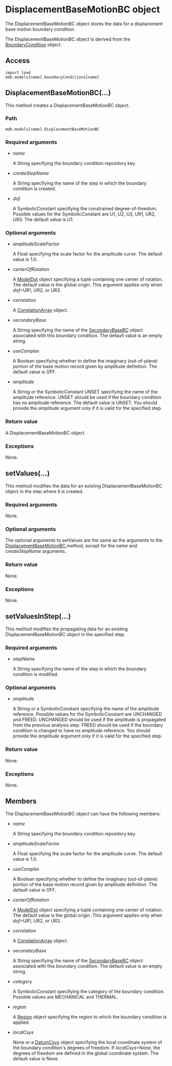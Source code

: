 # DisplacementBaseMotionBC object

The DisplacementBaseMotionBC object stores the data for a displacement base motion boundary condition.

The DisplacementBaseMotionBC object is derived from the [BoundaryCondition](https://help.3ds.com/2022/english/DSSIMULIA_Established/SIMACAEKERRefMap/simaker-c-boundaryconditionpyc.htm?ContextScope=all) object.

## Access

```
import load
mdb.models[name].boundaryConditions[name]
```

## DisplacementBaseMotionBC(...)



This method creates a DisplacementBaseMotionBC object.



### Path

```
mdb.models[name].DisplacementBaseMotionBC
```

### Required arguments

- *name*

  A String specifying the boundary condition repository key.

- *createStepName*

  A String specifying the name of the step in which the boundary condition is created.

- *dof*

  A SymbolicConstant specifying the constrained degree-of-freedom. Possible values for the SymbolicConstant are U1, U2, U3, UR1, UR2, UR3. The default value is U1.

### Optional arguments

- *amplitudeScaleFactor*

  A Float specifying the scale factor for the amplitude curve. The default value is 1.0.

- *centerOfRotation*

  A [ModelDot](https://help.3ds.com/2022/english/DSSIMULIA_Established/SIMACAEKERRefMap/simaker-c-modeldotpyc.htm?ContextScope=all) object specifying a tuple containing one center of rotation. The default value is the global origin. This argument applies only when *dof*=UR1, UR2, or UR3.

- *correlation*

  A [CorrelationArray](https://help.3ds.com/2022/english/DSSIMULIA_Established/SIMACAEKERRefMap/simaker-c-correlationpyc.htm?ContextScope=all) object.

- *secondaryBase*

  A String specifying the name of the [SecondaryBaseBC](https://help.3ds.com/2022/english/DSSIMULIA_Established/SIMACAEKERRefMap/simaker-c-secondarybasebcpyc.htm?ContextScope=all) object associated with this boundary condition. The default value is an empty string.

- *useComplex*

  A Boolean specifying whether to define the imaginary (out-of-plane) portion of the base motion record given by amplitude definition. The default value is OFF.

- *amplitude*

  A String or the SymbolicConstant UNSET specifying the name of the amplitude reference. UNSET should be used if the boundary condition has no amplitude reference. The default value is UNSET. You should provide the *amplitude* argument only if it is valid for the specified step.

### Return value

A DisplacementBaseMotionBC object.

### Exceptions

None.



## setValues(...)



This method modifies the data for an existing DisplacementBaseMotionBC object in the step where it is created.



### Required arguments

None.

### Optional arguments

The optional arguments to setValues are the same as the arguments to the [DisplacementBaseMotionBC ](https://help.3ds.com/2022/english/DSSIMULIA_Established/SIMACAEKERRefMap/simaker-c-displacementbasemotionbcpyc.htm?ContextScope=all#simaker-displacementbasemotionbcdisplacementbasemotionbcpyc)method, except for the *name* and *createStepName* arguments.

### Return value

None.

### Exceptions

None.



## setValuesInStep(...)



This method modifies the propagating data for an existing DisplacementBaseMotionBC object in the specified step.



### Required arguments

- *stepName*

  A String specifying the name of the step in which the boundary condition is modified.

### Optional arguments

- *amplitude*

  A String or a SymbolicConstant specifying the name of the amplitude reference. Possible values for the SymbolicConstant are UNCHANGED and FREED. UNCHANGED should be used if the amplitude is propagated from the previous analysis step. FREED should be used if the boundary condition is changed to have no amplitude reference. You should provide the *amplitude* argument only if it is valid for the specified step.

### Return value

None.

### Exceptions

None.



## Members

The DisplacementBaseMotionBC object can have the following members:

- *name*

  A String specifying the boundary condition repository key.

- *amplitudeScaleFactor*

  A Float specifying the scale factor for the amplitude curve. The default value is 1.0.

- *useComplex*

  A Boolean specifying whether to define the imaginary (out-of-plane) portion of the base motion record given by amplitude definition. The default value is OFF.

- *centerOfRotation*

  A [ModelDot](https://help.3ds.com/2022/english/DSSIMULIA_Established/SIMACAEKERRefMap/simaker-c-modeldotpyc.htm?ContextScope=all) object specifying a tuple containing one center of rotation. The default value is the global origin. This argument applies only when *dof*=UR1, UR2, or UR3.

- *correlation*

  A [CorrelationArray](https://help.3ds.com/2022/english/DSSIMULIA_Established/SIMACAEKERRefMap/simaker-c-correlationpyc.htm?ContextScope=all) object.

- *secondaryBase*

  A String specifying the name of the [SecondaryBaseBC](https://help.3ds.com/2022/english/DSSIMULIA_Established/SIMACAEKERRefMap/simaker-c-secondarybasebcpyc.htm?ContextScope=all) object associated with this boundary condition. The default value is an empty string.

- *category*

  A SymbolicConstant specifying the category of the boundary condition. Possible values are MECHANICAL and THERMAL.

- *region*

  A [Region](https://help.3ds.com/2022/english/DSSIMULIA_Established/SIMACAEKERRefMap/simaker-c-regionpyc.htm?ContextScope=all) object specifying the region to which the boundary condition is applied.

- *localCsys*

  None or a [DatumCsys](https://help.3ds.com/2022/english/DSSIMULIA_Established/SIMACAEKERRefMap/simaker-c-datumcsyspyc.htm?ContextScope=all) object specifying the local coordinate system of the boundary condition's degrees of freedom. If *localCsys*=None, the degrees of freedom are defined in the global coordinate system. The default value is None.